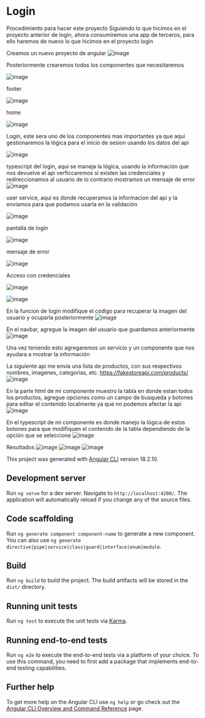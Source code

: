 # Login

Procedimiento para hacer este proyecto
Siguiendo lo que hicimos en el proyecto anterior de login, ahora consumiremos una app de terceros, para ello haremos de nuevo lo que hicimos en el proyecto login

Creamos un nuevo proyecto de angular
![image](https://github.com/user-attachments/assets/46b2f40c-0c64-4190-8b3c-0ea2d3c23b9e)

Posteriormente crearemos todos los componentes que necesitaremos

![image](https://github.com/user-attachments/assets/52d036b3-4016-4dfe-97f2-679cec577fce)

footer

![image](https://github.com/user-attachments/assets/22689268-6e35-4e0b-bd2c-85c6c3beef9e)

home

![image](https://github.com/user-attachments/assets/4d487910-a997-49db-8890-15bc2623b621)

Login, este sera uno de los componentes mas importantes ya que aqui gestionaremos la lógica para el inicio de sesion usando los datos del api

![image](https://github.com/user-attachments/assets/fe21153d-0639-4b2e-bd0c-5c11afecd282)

typescript del login, aqui se maneja la lógica, usando la información que nos devuelve el api verficcaremos si existen las credenciales y redireccionamos al usuario
de lo contrario mostramos un mensaje de error
![image](https://github.com/user-attachments/assets/7d09533e-21c8-4e9f-b264-2a90c56521d2)


user service, aqui es donde recuperamos la informacion del api y la enviamos para que podamos usarla en la validación

![image](https://github.com/user-attachments/assets/4e035b07-d5b4-40d8-9c81-72ec4c6dc7df)

pantalla de login

![image](https://github.com/user-attachments/assets/03defd8d-71fb-4545-95c1-183538b081a4)

mensaje de error

![image](https://github.com/user-attachments/assets/2a8056e8-058d-469e-98e5-f7350f1f4eab)

Acceso con credenciales

![image](https://github.com/user-attachments/assets/52de09a8-314e-4c84-ba09-7f2544177279)

![image](https://github.com/user-attachments/assets/d4d13e4f-0ae2-453a-9afa-45675c68f988)

En la funcion de login modifique el código para recuperar la imagen del usuario y ocuparla posteriormente
![image](https://github.com/user-attachments/assets/ee42ce25-5500-460e-83c9-00837609cd3c)

En el navbar, agregue la imagen del usuario que guardamos anteriormente
![image](https://github.com/user-attachments/assets/6a9c75d6-ca2d-4016-9b86-6bbc5f9521a3)


Una vez teniendo esto agregaremos un servicio y un componente que nos ayudara a mostrar la información


La siguiente api me envia una lista de productos, con sus respectivos nombres, imagenes, categorias, etc.
https://fakestoreapi.com/products/
![image](https://github.com/user-attachments/assets/4ea88a8d-1ec6-4a24-ba80-0e8ed8c3fb96)


En la parte html de mi componente muestro la tabla en donde estan todos los productos, agregue opciones como un campo de busqueda y botones para editar el contenido localmente ya que no podemos afectar la api
![image](https://github.com/user-attachments/assets/52dafd09-ca6c-496c-b977-c0da0cada679)

En el typescript de mi componente es donde manejo la lógica de estos botones para que modifiquen el contenido de la tabla dependiendo de la opción que se seleccione
![image](https://github.com/user-attachments/assets/0d7154ce-9c76-4714-87c3-f8b16a65bff6)

Resultados
![image](https://github.com/user-attachments/assets/cab253a5-b18b-4d96-b182-12f086ea9941)
![image](https://github.com/user-attachments/assets/530a7d34-39fb-4d0f-be9f-f43eed44385d)
![image](https://github.com/user-attachments/assets/6f670706-e9a9-4475-9c4a-23d343732ada)


This project was generated with [Angular CLI](https://github.com/angular/angular-cli) version 18.2.10.

## Development server

Run `ng serve` for a dev server. Navigate to `http://localhost:4200/`. The application will automatically reload if you change any of the source files.

## Code scaffolding

Run `ng generate component component-name` to generate a new component. You can also use `ng generate directive|pipe|service|class|guard|interface|enum|module`.

## Build

Run `ng build` to build the project. The build artifacts will be stored in the `dist/` directory.

## Running unit tests

Run `ng test` to execute the unit tests via [Karma](https://karma-runner.github.io).

## Running end-to-end tests

Run `ng e2e` to execute the end-to-end tests via a platform of your choice. To use this command, you need to first add a package that implements end-to-end testing capabilities.

## Further help

To get more help on the Angular CLI use `ng help` or go check out the [Angular CLI Overview and Command Reference](https://angular.dev/tools/cli) page.
